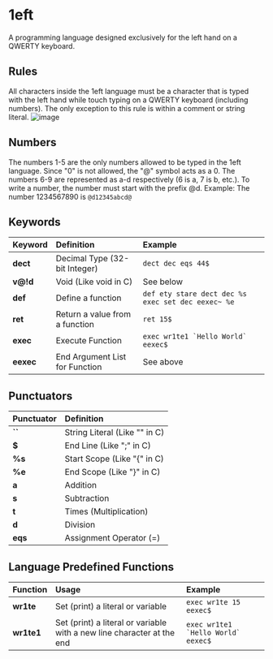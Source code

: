 # 1eft

A programming language designed exclusively for the left hand on a QWERTY keyboard.

## Rules

All characters inside the 1eft language must be a character that is typed with the left hand while touch typing on a QWERTY keyboard (including numbers). The only exception to this rule is within a comment or string literal.
![image](https://github.com/user-attachments/assets/6c3abb7d-ddf4-4bf5-85a3-7f86a844b8f5)

## Numbers

The numbers 1-5 are the only numbers allowed to be typed in the 1eft language. Since "0" is not allowed, the "@" symbol acts as a 0. The numbers 6-9 are represented as a-d respectively (6 is a, 7 is b, etc.). To write a number, the number must start with the prefix @d. Example: The number 1234567890 is ```@d12345abcd@```

## Keywords

| Keyword | Definition | Example |
|:-|:---|:---|
| **dect** | Decimal Type (32-bit Integer) | ```dect dec eqs 44$``` |
| **v@!d** | Void (Like void in C) | See below |
| **def** | Define a function | ```def ety stare dect dec %s exec set dec eexec~ %e```|
| **ret** | Return a value from a function | ```ret 15$``` |
| **exec** | Execute Function | ```exec wr1te1 `Hello World` eexec$```|
| **eexec** | End Argument List for Function | See above |

## Punctuators

| Punctuator | Definition |
|:-|:---|
| **``** | String Literal (Like "" in C) |
| **$** | End Line (Like ";" in C) |
| **%s** | Start Scope (Like "{" in C) |
| **%e** | End Scope (Like "}" in C) |
| **a** | Addition |
| **s** | Subtraction |
| **t** | Times (Multiplication) |
| **d** | Division |
| **eqs** | Assignment Operator (=) |

## Language Predefined Functions

| Function | Usage | Example |
|:-|:---|:---|
| **wr1te** | Set (print) a literal or variable | ```exec wr1te 15 eexec$```|
| **wr1te1** | Set (print) a literal or variable with a new line character at the end | ```exec wr1te1 `Hello World` eexec$``` |
